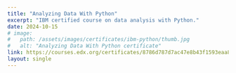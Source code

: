 ```yaml
---
title: "Analyzing Data With Python"
excerpt: "IBM certified course on data analysis with Python."
date: 2024-10-15
# image:
#   path: /assets/images/certificates/ibm-python/thumb.jpg
#   alt: "Analyzing Data With Python certificate"
link: https://courses.edx.org/certificates/8786d787d7ac47e8b43f1593eaa89e6f
layout: single
---
```

